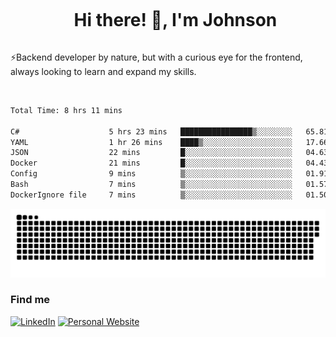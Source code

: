 <div id="user-content-toc">
  <ul align="center">
    <summary><h1 style="display: inline-block">Hi there! 👋, I'm Johnson</h1></summary>
  </ul>
</div>

⚡Backend developer by nature, but with a curious eye for the frontend, always looking to learn and expand my skills.

<br>


<!--START_SECTION:waka-->

```txt
Total Time: 8 hrs 11 mins

C#                    5 hrs 23 mins   ████████████████▒░░░░░░░░   65.81 %
YAML                  1 hr 26 mins    ████▒░░░░░░░░░░░░░░░░░░░░   17.66 %
JSON                  22 mins         █░░░░░░░░░░░░░░░░░░░░░░░░   04.63 %
Docker                21 mins         █░░░░░░░░░░░░░░░░░░░░░░░░   04.43 %
Config                9 mins          ▒░░░░░░░░░░░░░░░░░░░░░░░░   01.91 %
Bash                  7 mins          ▒░░░░░░░░░░░░░░░░░░░░░░░░   01.57 %
DockerIgnore file     7 mins          ▒░░░░░░░░░░░░░░░░░░░░░░░░   01.50 %
```

<!--END_SECTION:waka-->

<picture>
  <source  srcset="https://github.com/joshwambere/joshwambere/blob/output/github-contribution-grid-snake-dark.svg?palette=github-dark">
  <source  srcset="https://github.com/joshwambere/joshwambere/blob/output/github-contribution-grid-snake.svg">
  <img alt="github contribution grid snake animation" src="https://github.com/joshwambere/joshwambere/blob/output/github-contribution-grid-snake.svg">
</picture>

### Find me
<a href="https://www.linkedin.com/in/dusabe-johnson" target="_blank"><img src="https://img.shields.io/badge/LinkedIn-%230077B5.svg?&style=flat&logo=linkedin&logoColor=white" alt="LinkedIn"></a>
‎‎ [![Personal Website](https://img.shields.io/badge/visit-Johnsonis.me-blue)](https://johnsonis.me/)
